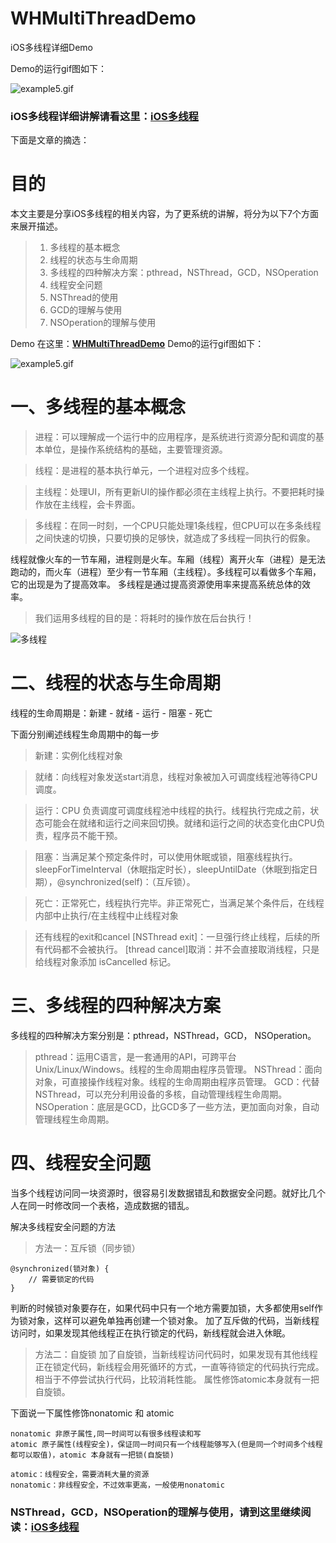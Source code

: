 # WHMultiThreadDemo
iOS多线程详细Demo

Demo的运行gif图如下：

![example5.gif](http://upload-images.jianshu.io/upload_images/3873004-91f6923a8fc230d3.gif?imageMogr2/auto-orient/strip)

### iOS多线程详细讲解请看这里：**[iOS多线程](http://www.jianshu.com/p/7649fad15cdb)**

下面是文章的摘选：

# 目的
本文主要是分享iOS多线程的相关内容，为了更系统的讲解，将分为以下7个方面来展开描述。
> 1. 多线程的基本概念
> 2. 线程的状态与生命周期
> 3. 多线程的四种解决方案：pthread，NSThread，GCD，NSOperation
> 4. 线程安全问题
> 5. NSThread的使用
> 6. GCD的理解与使用
> 7. NSOperation的理解与使用

Demo  在这里：**[WHMultiThreadDemo](https://github.com/remember17/WHMultiThreadDemo)**
Demo的运行gif图如下：

![example5.gif](http://upload-images.jianshu.io/upload_images/3873004-91f6923a8fc230d3.gif?imageMogr2/auto-orient/strip)

# 一、多线程的基本概念
> 进程：可以理解成一个运行中的应用程序，是系统进行资源分配和调度的基本单位，是操作系统结构的基础，主要管理资源。

> 线程：是进程的基本执行单元，一个进程对应多个线程。

> 主线程：处理UI，所有更新UI的操作都必须在主线程上执行。不要把耗时操作放在主线程，会卡界面。

> 多线程：在同一时刻，一个CPU只能处理1条线程，但CPU可以在多条线程之间快速的切换，只要切换的足够快，就造成了多线程一同执行的假象。

线程就像火车的一节车厢，进程则是火车。车厢（线程）离开火车（进程）是无法跑动的，而火车（进程）至少有一节车厢（主线程）。多线程可以看做多个车厢，它的出现是为了提高效率。
多线程是通过提高资源使用率来提高系统总体的效率。

> 我们运用多线程的目的是：将耗时的操作放在后台执行！

![多线程](http://upload-images.jianshu.io/upload_images/3873004-d3cd2ad81b66685d.png?imageMogr2/auto-orient/strip%7CimageView2/2/w/1240)

# 二、线程的状态与生命周期
线程的生命周期是：新建 - 就绪 - 运行 - 阻塞 - 死亡

下面分别阐述线程生命周期中的每一步
> 新建：实例化线程对象

> 就绪：向线程对象发送start消息，线程对象被加入可调度线程池等待CPU调度。

> 运行：CPU 负责调度可调度线程池中线程的执行。线程执行完成之前，状态可能会在就绪和运行之间来回切换。就绪和运行之间的状态变化由CPU负责，程序员不能干预。

> 阻塞：当满足某个预定条件时，可以使用休眠或锁，阻塞线程执行。sleepForTimeInterval（休眠指定时长），sleepUntilDate（休眠到指定日期），@synchronized(self)：（互斥锁）。

> 死亡：正常死亡，线程执行完毕。非正常死亡，当满足某个条件后，在线程内部中止执行/在主线程中止线程对象

> 还有线程的exit和cancel
[NSThread exit]：一旦强行终止线程，后续的所有代码都不会被执行。
[thread cancel]取消：并不会直接取消线程，只是给线程对象添加 isCancelled 标记。

# 三、多线程的四种解决方案
多线程的四种解决方案分别是：pthread，NSThread，GCD， NSOperation。
>pthread：运用C语言，是一套通用的API，可跨平台Unix/Linux/Windows。线程的生命周期由程序员管理。
>NSThread：面向对象，可直接操作线程对象。线程的生命周期由程序员管理。
>GCD：代替NSThread，可以充分利用设备的多核，自动管理线程生命周期。
>NSOperation：底层是GCD，比GCD多了一些方法，更加面向对象，自动管理线程生命周期。

# 四、线程安全问题
当多个线程访问同一块资源时，很容易引发数据错乱和数据安全问题。就好比几个人在同一时修改同一个表格，造成数据的错乱。

解决多线程安全问题的方法
> 方法一：互斥锁（同步锁）
```objc
@synchronized(锁对象) {
    // 需要锁定的代码
}
```
判断的时候锁对象要存在，如果代码中只有一个地方需要加锁，大多都使用self作为锁对象，这样可以避免单独再创建一个锁对象。
加了互斥做的代码，当新线程访问时，如果发现其他线程正在执行锁定的代码，新线程就会进入休眠。

> 方法二：自旋锁
加了自旋锁，当新线程访问代码时，如果发现有其他线程正在锁定代码，新线程会用死循环的方式，一直等待锁定的代码执行完成。相当于不停尝试执行代码，比较消耗性能。
属性修饰atomic本身就有一把自旋锁。

下面说一下属性修饰nonatomic 和 atomic
```objc
nonatomic 非原子属性,同一时间可以有很多线程读和写
atomic 原子属性(线程安全)，保证同一时间只有一个线程能够写入(但是同一个时间多个线程都可以取值)，atomic 本身就有一把锁(自旋锁)

atomic：线程安全，需要消耗大量的资源
nonatomic：非线程安全，不过效率更高，一般使用nonatomic
```

### NSThread，GCD，NSOperation的理解与使用，请到这里继续阅读：**[iOS多线程](http://www.jianshu.com/p/7649fad15cdb)**